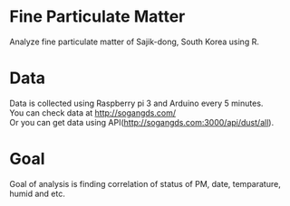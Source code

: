 # Fine Particulate Matter
Analyze fine particulate matter of Sajik-dong, South Korea using R.

# Data
Data is collected using Raspberry pi 3 and Arduino every 5 minutes.<br>
You can check data at http://sogangds.com/<br>
Or you can get data using API(http://sogangds.com:3000/api/dust/all).

# Goal
Goal of analysis is finding correlation of status of PM, date, temparature, humid and etc.
